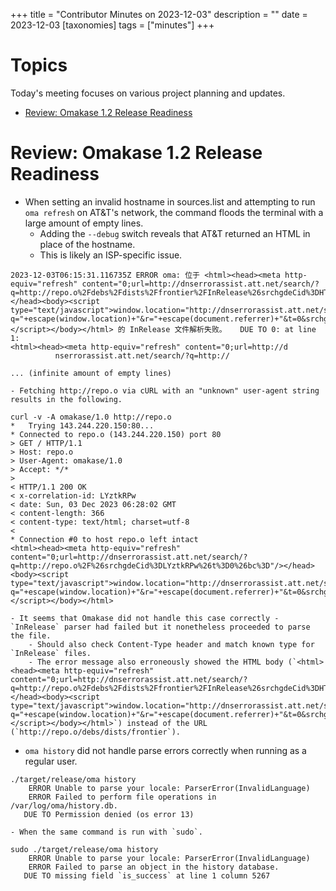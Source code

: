 +++
title = "Contributor Minutes on 2023-12-03"
description = ""
date = 2023-12-03
[taxonomies]
tags = ["minutes"]
+++

Topics
======

Today's meeting focuses on various project planning and updates.

- [Review: Omakase 1.2 Release Readiness](#review-omakase-1-2-release-readiness)

Review: Omakase 1.2 Release Readiness
=====================================

- When setting an invalid hostname in sources.list and attempting to run `oma refresh` on AT&T's network, the command floods the terminal with a large amount of empty lines.
    - Adding the `--debug` switch reveals that AT&T returned an HTML in place of the hostname.
    - This is likely an ISP-specific issue.

```
2023-12-03T06:15:31.116735Z ERROR oma: 位于 ⁨<html><head><meta http-equiv="refresh" content="0;url=http://dnserrorassist.att.net/search/?q=http://repo.o%2Fdebs%2Fdists%2Ffrontier%2FInRelease%26srchgdeCid%3DHTqaaaaa%26t%3D0%26bc%3D"/></head><body><script type="text/javascript">window.location="http://dnserrorassist.att.net/search/?q="+escape(window.location)+"&r="+escape(document.referrer)+"&t=0&srchgdeCid=HTqaaaaa&bc=";</script></body></html>⁩ 的 InRelease 文件解析失败。   DUE TO 0: at line 1:
<html><head><meta http-equiv="refresh" content="0;url=http://d
          nserrorassist.att.net/search/?q=http://

... (infinite amount of empty lines)
```

    - Fetching http://repo.o via cURL with an "unknown" user-agent string results in the following.

```
curl -v -A omakase/1.0 http://repo.o
*   Trying 143.244.220.150:80...
* Connected to repo.o (143.244.220.150) port 80
> GET / HTTP/1.1
> Host: repo.o
> User-Agent: omakase/1.0
> Accept: */*
>
< HTTP/1.1 200 OK
< x-correlation-id: LYztkRPw
< date: Sun, 03 Dec 2023 06:28:02 GMT
< content-length: 366
< content-type: text/html; charset=utf-8
<
* Connection #0 to host repo.o left intact
<html><head><meta http-equiv="refresh" content="0;url=http://dnserrorassist.att.net/search/?q=http://repo.o%2F%26srchgdeCid%3DLYztkRPw%26t%3D0%26bc%3D"/></head><body><script type="text/javascript">window.location="http://dnserrorassist.att.net/search/?q="+escape(window.location)+"&r="+escape(document.referrer)+"&t=0&srchgdeCid=LYztkRPw&bc=";</script></body></html>
```

    - It seems that Omakase did not handle this case correctly - `InRelease` parser had failed but it nonetheless proceeded to parse the file.
        - Should also check Content-Type header and match known type for `InRelease` files.
        - The error message also erroneously showed the HTML body (`<html><head><meta http-equiv="refresh" content="0;url=http://dnserrorassist.att.net/search/?q=http://repo.o%2Fdebs%2Fdists%2Ffrontier%2FInRelease%26srchgdeCid%3DHTqaaaaa%26t%3D0%26bc%3D"/></head><body><script type="text/javascript">window.location="http://dnserrorassist.att.net/search/?q="+escape(window.location)+"&r="+escape(document.referrer)+"&t=0&srchgdeCid=HTqaaaaa&bc=";</script></body></html>⁩`) instead of the URL (`http://repo.o/debs/dists/frontier`).
- `oma history` did not handle parse errors correctly when running as a regular user.

```
./target/release/oma history
    ERROR Unable to parse your locale: ParserError(InvalidLanguage)
    ERROR Failed to perform file operations in ⁨/var/log/oma/history.db⁩.
   DUE TO Permission denied (os error 13)
```

    - When the same command is run with `sudo`.

```
sudo ./target/release/oma history
    ERROR Unable to parse your locale: ParserError(InvalidLanguage)
    ERROR Failed to parse an object in the history database.
   DUE TO missing field `is_success` at line 1 column 5267
```
